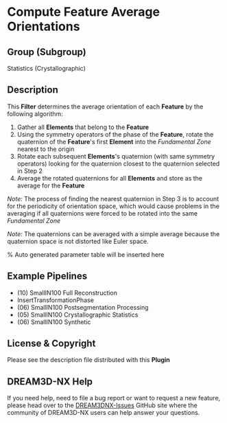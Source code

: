 # Compute Feature Average Orientations

## Group (Subgroup)

Statistics (Crystallographic)

## Description

This **Filter** determines the average orientation of each **Feature** by the following algorithm:

1. Gather all **Elements** that belong to the **Feature**
2. Using the symmetry operators of the phase of the **Feature**, rotate the quaternion of the **Feature**'s first **Element** into the *Fundamental Zone* nearest to the origin
3. Rotate each subsequent **Elements**'s quaternion (with same symmetry operators) looking for the quaternion closest to the quaternion selected in Step 2
4. Average the rotated quaternions for all **Elements** and store as the average for the **Feature**

*Note:* The process of finding the nearest quaternion in Step 3 is to account for the periodicity of orientation space, which would cause problems in the averaging if all quaternions were forced to be rotated into the same *Fundamental Zone*

*Note:* The quaternions can be averaged with a simple average because the quaternion space is not distorted like Euler space.

% Auto generated parameter table will be inserted here

## Example Pipelines

+ (10) SmallIN100 Full Reconstruction
+ InsertTransformationPhase
+ (06) SmallIN100 Postsegmentation Processing
+ (05) SmallIN100 Crystallographic Statistics
+ (06) SmallIN100 Synthetic

## License & Copyright

Please see the description file distributed with this **Plugin**

## DREAM3D-NX Help

If you need help, need to file a bug report or want to request a new feature, please head over to the [DREAM3DNX-Issues](https://github.com/BlueQuartzSoftware/DREAM3DNX-Issues/discussions) GitHub site where the community of DREAM3D-NX users can help answer your questions.
